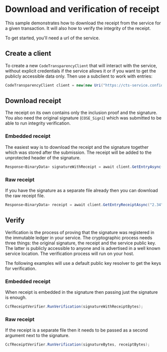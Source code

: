 # Download and verification of receipt

<!-- cspell:ignore cose -->

This sample demonstrates how to download the receipt from the service for a given transaction.
It will also how to verify the integrity of the receipt.

To get started, you'll need a url of the service.

## Create a client

To create a new `CodeTransparencyClient` that will interact with the service, without explicit credentials if the service allows it or if you 
want to get the publicly accessible data only. Then use a subclient to work with entries:

```C#
CodeTransparencyClient client = new(new Uri("https://cts-service.confidential-ledger.azure.com"), null);
```

## Download receipt

The receipt on its own contains only the inclusion proof and the signature. You also need the original signature (`COSE_Sign1`) which was submitted to be able to run integrity verification. 

### Embedded receipt

The easiest way is to download the receipt and the signature together which was stored after the submission. The receipt will be added to the unprotected header of the signature.

```C#
Response<BinaryData> signatureWithReceipt = await client.GetEntryAsync("2.34", true);
```

### Raw receipt

If you have the signature as a separate file already then you can download the raw receipt file.

```C#
Response<BinaryData> receipt = await client.GetEntryReceiptAsync("2.34");
```

## Verify

Verification is the process of proving that the signature was registered in the immutable ledger in your service. The cryptographic process needs three things: the original signature, the receipt and the service public key. The latter is publicly accessible to anyone and is advertised in a well known service location. The verification process will run on your host.

The following examples will use a default public key resolver to get the keys for verification.

### Embedded receipt

When receipt is embedded in the signature then passing just the signature is enough.

```C#
CcfReceiptVerifier.RunVerification(signatureWithReceiptBytes);
```

### Raw receipt

If the receipt is a separate file then it needs to be passed as a second argument next to the signature.

```C#
CcfReceiptVerifier.RunVerification(signatureBytes, receiptBytes);
```